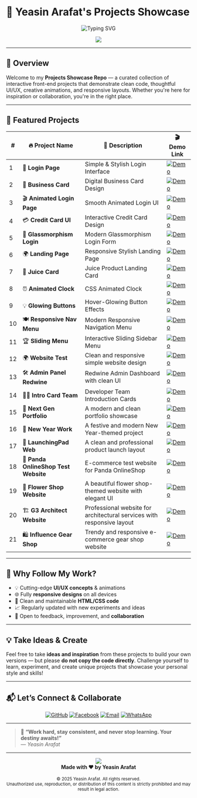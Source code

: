 # 🚀 Yeasin Arafat's **Projects Showcase**

<p align="center">
  <img src="https://readme-typing-svg.herokuapp.com?font=Fira+Code&size=28&pause=1000&color=00D8FF&width=600&lines=Welcome+to+Projects+Playground;Crafted+with+❤️+by+Yeasin+Arafat" alt="Typing SVG" />
</p>

<p align="center">
  <img src="https://capsule-render.vercel.app/api?type=waving&color=0:00d8ff,100:0e1538&height=120&section=header&text=✨%20My%20Creative%20Works%20✨&fontSize=30&fontColor=ffffff"/>
</p>

---

## 🧠 **Overview**

Welcome to my **Projects Showcase Repo** — a curated collection of interactive front-end projects that demonstrate clean code, thoughtful UI/UX, creative animations, and responsive layouts. Whether you're here for inspiration or collaboration, you're in the right place.

---

## 🌟 **Featured Projects**

<div align="center">

| #  | 🔥 Project Name              | 🚀 Description                             | 🎬 Demo Link                                                                 |
|----|-----------------------------|--------------------------------------------|------------------------------------------------------------------------------|
| 1  | 🔐 **Login Page**            | Simple & Stylish Login Interface           | [![Demo](https://img.shields.io/badge/Live-Demo-blue?style=for-the-badge)](https://yeasinoncode98.github.io/Showcase_of_Projects/01_Login_Page/) |
| 2  | 💼 **Business Card**         | Digital Business Card Design               | [![Demo](https://img.shields.io/badge/Live-Demo-blue?style=for-the-badge)](https://yeasinoncode98.github.io/Showcase_of_Projects/02_Business_Card/) |
| 3  | 🎬 **Animated Login Page**   | Smooth Animated Login UI                   | [![Demo](https://img.shields.io/badge/Live-Demo-blue?style=for-the-badge)](https://yeasinoncode98.github.io/Showcase_of_Projects/03_Animated_LoginPage/) |
| 4  | 💳 **Credit Card UI**        | Interactive Credit Card Design             | [![Demo](https://img.shields.io/badge/Live-Demo-blue?style=for-the-badge)](https://yeasinoncode98.github.io/Showcase_of_Projects/04_Credit_Card/) |
| 5  | 🧊 **Glassmorphism Login**   | Modern Glassmorphism Login Form            | [![Demo](https://img.shields.io/badge/Live-Demo-blue?style=for-the-badge)](https://yeasinoncode98.github.io/Showcase_of_Projects/05_Modern_Glassmorphism_Login_Form/) |
| 6  | 🌍 **Landing Page**          | Responsive Stylish Landing Page            | [![Demo](https://img.shields.io/badge/Live-Demo-blue?style=for-the-badge)](https://yeasinoncode98.github.io/Showcase_of_Projects/06_Landing_Page_/) |
| 7  | 🧃 **Juice Card**            | Juice Product Landing Card                 | [![Demo](https://img.shields.io/badge/Live-Demo-blue?style=for-the-badge)](https://yeasinoncode98.github.io/Showcase_of_Projects/07_Juice_Card_Landing_Page/) |
| 8  | ⏰ **Animated Clock**        | CSS Animated Clock                         | [![Demo](https://img.shields.io/badge/Live-Demo-blue?style=for-the-badge)](https://yeasinoncode98.github.io/Showcase_of_Projects/08_Animated_Clock/) |
| 9  | 💡 **Glowing Buttons**       | Hover-Glowing Button Effects               | [![Demo](https://img.shields.io/badge/Live-Demo-blue?style=for-the-badge)](https://yeasinoncode98.github.io/Showcase_of_Projects/09_Glowing_Buttons/) |
| 10 | 🍽️ **Responsive Nav Menu**   | Modern Responsive Navigation Menu          | [![Demo](https://img.shields.io/badge/Live-Demo-blue?style=for-the-badge)](https://yeasinoncode98.github.io/Showcase_of_Projects/10_Menu_NavBar_/) |
| 11 | 🏆 **Sliding Menu**          | Interactive Sliding Sidebar Menu           | [![Demo](https://img.shields.io/badge/Live-Demo-blue?style=for-the-badge)](https://yeasinoncode98.github.io/Showcase_of_Projects/11_Sliding_Menu/) |
| 12 | 🌍 **Website Test**          | Clean and responsive simple website design | [![Demo](https://img.shields.io/badge/Live-Demo-blue?style=for-the-badge)](https://yeasinoncode98.github.io/Showcase_of_Projects/12_Website_Test/) |
| 13 | 🛠️ **Admin Panel Redwine**   | Redwine Admin Dashboard with clean UI      | [![Demo](https://img.shields.io/badge/Live-Demo-blue?style=for-the-badge)](https://yeasinoncode98.github.io/Showcase_of_Projects/13_Admin_Panel_Redwine/) |
| 14 | 👨‍💻 **Intro Card Team**       | Developer Team Introduction Cards          | [![Demo](https://img.shields.io/badge/Live-Demo-blue?style=for-the-badge)](https://yeasinoncode98.github.io/Showcase_of_Projects/14_Intro_Card_Team/) |
| 15 | 🚀 **Next Gen Portfolio**    | A modern and clean portfolio showcase      | [![Demo](https://img.shields.io/badge/Live-Demo-blue?style=for-the-badge)](https://yeasinoncode98.github.io/Showcase_of_Projects/15_Test_Portfolio/) |
| 16 | 🎉 **New Year Work**         | A festive and modern New Year-themed project| [![Demo](https://img.shields.io/badge/Live-Demo-blue?style=for-the-badge)](https://yeasinoncode98.github.io/Showcase_of_Projects/16_NewYear_Work/) |
| 17 | 🚀 **LaunchingPad Web**      | A clean and professional product launch layout | [![Demo](https://img.shields.io/badge/Live-Demo-blue?style=for-the-badge)](https://yeasinoncode98.github.io/Showcase_of_Projects/17_LaunchingPad_web/) |
| 18  | 🐼 **Panda OnlineShop Test Website** | E-commerce test website for Panda OnlineShop | [![Demo](https://img.shields.io/badge/Live-Demo-blue?style=for-the-badge)](https://yeasinoncode98.github.io/Showcase_of_Projects/18_Panda_OnlineShop_Test_Website/) |
| 19  | 🌸 **Flower Shop Website**   | A beautiful flower shop-themed website with elegant UI | [![Demo](https://img.shields.io/badge/Live-Demo-blue?style=for-the-badge)](https://yeasinoncode98.github.io/Showcase_of_Projects/19_Flower_Shop_Website/) |
| 20  | 🏗️ **G3 Architect Website** | Professional website for architectural services with responsive layout | [![Demo](https://img.shields.io/badge/Live-Demo-blue?style=for-the-badge)](https://yeasinoncode98.github.io/Showcase_of_Projects/20_G3_Architect_Online_Website_/) |
| 21  | 🛍️ **Influence Gear Shop** | Trendy and responsive e-commerce gear shop website | [![Demo](https://img.shields.io/badge/Live-Demo-blue?style=for-the-badge)](https://yeasinoncode98.github.io/Showcase_of_Projects/21_Influence_Gear_Shop_WebSite_/) |










</div>

---

## 🎯 Why Follow My Work?

- 💡 Cutting-edge **UI/UX concepts** & animations  
- 🌐 Fully **responsive designs** on all devices  
- 🧼 Clean and maintainable **HTML/CSS code**  
- 📈 Regularly updated with new experiments and ideas  
- 🤝 Open to feedback, improvement, and **collaboration**  

---

## 💡 Take Ideas & Create

Feel free to take **ideas and inspiration** from these projects to build your own versions — but please **do not copy the code directly**. Challenge yourself to learn, experiment, and create unique projects that showcase your personal style and skills!

---

## 📬 Let’s Connect & Collaborate

<p align="center">
  <a href="https://github.com/Yeasinoncode98" target="_blank"><img alt="GitHub" src="https://img.shields.io/badge/GitHub-Yeasinoncode98-181717?style=for-the-badge&logo=github"/></a>
  <a href="https://www.facebook.com/share/1ZzfjaPmq6/?mibextid=wwXIfr" target="_blank"><img alt="Facebook" src="https://img.shields.io/badge/Facebook-Yeasin%20Arafat-1877F2?style=for-the-badge&logo=facebook"/></a>
  <a href="mailto:devoncode98@gmail.com" target="_blank"><img alt="Email" src="https://img.shields.io/badge/Email-devoncode98@gmail.com-D14836?style=for-the-badge&logo=gmail"/></a>
  <a href="https://wa.me/8801627800198" target="_blank"><img alt="WhatsApp" src="https://img.shields.io/badge/WhatsApp-+8801627800198-25D366?style=for-the-badge&logo=whatsapp"/></a>
</p>

---

> 💬 **“Work hard, stay consistent, and never stop learning. Your destiny awaits!”**  
> — *Yeasin Arafat*  

---

<p align="center">
  <img src="https://capsule-render.vercel.app/api?type=waving&color=0e1538&height=100&section=footer"/>
  <br>
  <b>Made with ❤️ by Yeasin Arafat</b>
  <br><br>
  <small>© 2025 Yeasin Arafat. All rights reserved.</small>
  <br>
  <small>Unauthorized use, reproduction, or distribution of this content is strictly prohibited and may result in legal action.</small>
</p>

